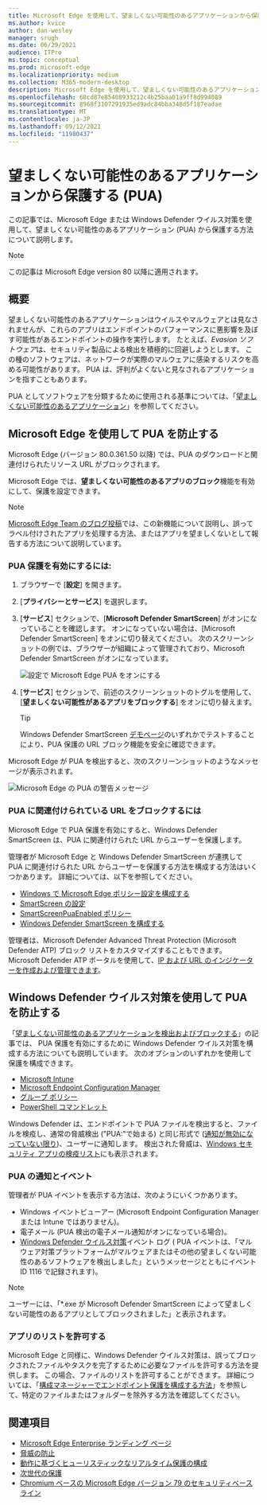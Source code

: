 ```yaml
---
title: Microsoft Edge を使用して、望ましくない可能性のあるアプリケーションから保護する
ms.author: kvice
author: dan-wesley
manager: srugh
ms.date: 06/29/2021
audience: ITPro
ms.topic: conceptual
ms.prod: microsoft-edge
ms.localizationpriority: medium
ms.collection: M365-modern-desktop
description: Microsoft Edge を使用して、望ましくない可能性のあるアプリケーションから保護する
ms.openlocfilehash: 68cd87e85408933212c4b25baa01a9ff8d994089
ms.sourcegitcommit: 8968f3107291935ed9adc84bba348d5f187eadae
ms.translationtype: MT
ms.contentlocale: ja-JP
ms.lasthandoff: 09/12/2021
ms.locfileid: "11980437"
---
```

# <a name="protect-against-potentially-unwanted-applications-puas"></a>望ましくない可能性のあるアプリケーションから保護する (PUA)

この記事では、Microsoft Edge または Windows Defender ウイルス対策を使用して、望ましくない可能性のあるアプリケーション (PUA) から保護する方法について説明します。

> [!NOTE]
> この記事は Microsoft Edge version 80 以降に適用されます。

## <a name="overview"></a>概要

望ましくない可能性のあるアプリケーションはウイルスやマルウェアとは見なされませんが、これらのアプリはエンドポイントのパフォーマンスに悪影響を及ぼす可能性があるエンドポイントの操作を実行します。 たとえば、*Evasion ソフトウェア*は、セキュリティ製品による検出を積極的に回避しようとします。 この種のソフトウェアは、ネットワークが実際のマルウェアに感染するリスクを高める可能性があります。 PUA は、評判がよくないと見なされるアプリケーションを指すこともあります。

PUA としてソフトウェアを分類するために使用される基準については、「[望ましくない可能性のあるアプリケーション](/windows/security/threat-protection/intelligence/criteria#potentially-unwanted-application-pua)」を参照してください。

## <a name="protect-against-pua-with-microsoft-edge"></a>Microsoft Edge を使用して PUA を防止する

Microsoft Edge (バージョン 80.0.361.50 以降) では、PUA のダウンロードと関連付けられたリソース URL がブロックされます。

Microsoft Edge では、**望ましくない可能性のあるアプリのブロック**機能を有効にして、保護を設定できます。

> [!NOTE]
> [Microsoft Edge Team のブログ投稿](https://blogs.windows.com/msedgedev/2020/02/27/protecting-users-potentially-unwanted-apps/)では、この新機能について説明し、誤ってラベル付けされたアプリを処理する方法、またはアプリを望ましくないとして報告する方法について説明しています。

### <a name="to-enable-pua-protection"></a>PUA 保護を有効にするには:

1. ブラウザーで [**設定**] を開きます。
2. [**プライバシーとサービス**] を選択します。
3. [**サービス**] セクションで、[**Microsoft Defender SmartScreen**] がオンになっていることを確認します。 オンになっていない場合は、[Microsoft Defender SmartScreen] をオンに切り替えてください。 次のスクリーンショットの例では、ブラウザーが組織によって管理されており、Microsoft Defender SmartScreen がオンになっています。

   ![設定で Microsoft Edge PUA をオンにする](./media/microsoft-edge-potentially-unwanted-apps/security-pua-setup.png)

4. [**サービス**] セクションで、前述のスクリーンショットのトグルを使用して、[**望ましくない可能性があるアプリをブロックする**] をオンに切り替えます。

   > [!TIP]
   > Windows Defender SmartScreen [デモページ](https://demo.smartscreen.msft.net/)のいずれかでテストすることにより、PUA 保護の URL ブロック機能を安全に確認できます。

Microsoft Edge が PUA を検出すると、次のスクリーンショットのようなメッセージが表示されます。

   ![Microsoft Edge の PUA の警告メッセージ](./media/microsoft-edge-potentially-unwanted-apps/security-pua-msg.png)

### <a name="to-block-against-pua-associated-urls"></a>PUA に関連付けられている URL をブロックするには

Microsoft Edge で PUA 保護を有効にすると、Windows Defender SmartScreen は、PUA に関連付けられた URL からユーザーを保護します。

管理者が Microsoft Edge と Windows Defender SmartScreen が連携して PUA に関連付けられた URL からユーザーを保護する方法を構成する方法はいくつかあります。 詳細については、以下を参照してください。

- [Windows で Microsoft Edge ポリシー設定を構成する](./configure-microsoft-edge.md)
- [SmartScreen の設定](./microsoft-edge-policies.md#smartscreen-settings)
- [SmartScreenPuaEnabled ポリシー](./microsoft-edge-policies.md#smartscreenpuaenabled)
- [Windows Defender SmartScreen を構成する](/microsoft-edge/deploy/available-policies?source=docs#configure-windows-defender-smartscreen)

管理者は、Microsoft Defender Advanced Threat Protection (Microsoft Defender ATP) ブロック リストをカスタマイズすることもできます。 Microsoft Defender ATP ポータルを使用して、[IP および URL のインジケーターを作成および管理できます](/windows/security/threat-protection/microsoft-defender-atp/manage-indicators#create-indicators-for-ips-and-urlsdomains-preview)。

## <a name="protect-against-pua-with-windows-defender-antivirus"></a>Windows Defender ウイルス対策を使用して PUA を防止する

「[望ましくない可能性のあるアプリケーションを検出およびブロックする](/windows/security/threat-protection/windows-defender-antivirus/detect-block-potentially-unwanted-apps-windows-defender-antivirus#windows-defender-antivirus)」の記事では、 PUA 保護を有効にするために Windows Defender ウイルス対策を構成する方法についても説明しています。 次のオプションのいずれかを使用して保護を構成できます。

- [Microsoft Intune](/windows/security/threat-protection/windows-defender-antivirus/detect-block-potentially-unwanted-apps-windows-defender-antivirus#use-intune-to-configure-pua-protection)
- [Microsoft Endpoint Configuration Manager](/windows/security/threat-protection/windows-defender-antivirus/detect-block-potentially-unwanted-apps-windows-defender-antivirus#use-configuration-manager-to-configure-pua-protection)
- [グループ ポリシー](/windows/security/threat-protection/windows-defender-antivirus/detect-block-potentially-unwanted-apps-windows-defender-antivirus#use-group-policy-to-configure-pua-protection)
- [PowerShell コマンドレット](/windows/security/threat-protection/windows-defender-antivirus/detect-block-potentially-unwanted-apps-windows-defender-antivirus#use-powershell-cmdlets-to-configure-pua-protection)

Windows Defender は、エンドポイントで PUA ファイルを検出すると、ファイルを検疫し、通常の脅威検出 ("PUA:"で始まる) と同じ形式で ([通知が無効になっていない限り](/windows/security/threat-protection/windows-defender-antivirus/configure-notifications-windows-defender-antivirus))、ユーザーに通知します。 検出された脅威は、[Windows セキュリティ アプリの検疫リスト](/windows/security/threat-protection/windows-defender-antivirus/windows-defender-security-center-antivirus#detection-history)にも表示されます。

### <a name="pua-notifications-and-events"></a>PUA の通知とイベント

管理者が PUA イベントを表示する方法は、次のようにいくつかあります。

- Windows イベントビューアー (Microsoft Endpoint Configuration Manager または Intune ではありません)。
- 電子メール (PUA 検出の電子メール通知がオンになっている場合)。
- [Windows Defender ウイルス対策](/windows/security/threat-protection/windows-defender-antivirus/troubleshoot-windows-defender-antivirus)イベント ログ ( PUA イベントは、「マルウェア対策プラットフォームがマルウェアまたはその他の望ましくない可能性のあるソフトウェアを検出しました」というメッセージとともにイベント ID 1116 で記録されます)。

> [!NOTE]
> ユーザーには、「*.exe が Microsoft Defender SmartScreen によって望ましくない可能性のあるアプリとしてブロックされました」と表示されます。

### <a name="allow-list-an-app"></a>アプリのリストを許可する

Microsoft Edge と同様に、Windows Defender ウイルス対策は、誤ってブロックされたファイルやタスクを完了するために必要なファイルを許可する方法を提供します。 この場合、ファイルのリストを許可することができます。 詳細については、「[構成マネージャーでエンドポイント保護を構成する方法](/previous-versions/system-center/system-center-2012-R2/hh508770(v=technet.10)#to-exclude-specific-files-or-folders)」を参照して、特定のファイルまたはフォルダーを除外する方法を確認してください。

## <a name="see-also"></a>関連項目

- [Microsoft Edge Enterprise ランディング ページ](https://aka.ms/EdgeEnterprise)
- [脅威の防止](/windows/security/threat-protection/index)
- [動作に基づくヒューリスティックなリアルタイム保護の構成](/windows/security/threat-protection/windows-defender-antivirus/configure-protection-features-windows-defender-antivirus)
- [次世代の保護](/windows/security/threat-protection/windows-defender-antivirus/windows-defender-antivirus-in-windows-10)
- [Chromium ベースの Microsoft Edge バージョン 79 のセキュリティベースライン](https://techcommunity.microsoft.com/t5/microsoft-security-baselines/security-baseline-final-for-chromium-based-microsoft-edge/ba-p/1111863)